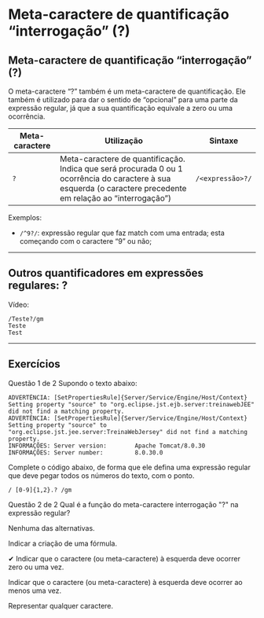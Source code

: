 # Meta-caractere de quantificação “interrogação” (?)

## Meta-caractere de quantificação “interrogação” (?)
O meta-caractere “?” também é um meta-caractere de quantificação. Ele também é utilizado para dar o sentido de “opcional” para uma parte da expressão regular, já que a sua quantificação equivale a zero ou uma ocorrência.

| Meta-caractere | Utilização | Sintaxe |
| -------------- | ---------- | ------- |
| `?` | Meta-caractere de quantificação. Indica que será procurada 0 ou 1 ocorrência do caractere à sua esquerda (o caractere precedente em relação ao “interrogação”) | `/<expressão>?/` |

Exemplos:

+ `/^9?/`: expressão regular que faz match com uma entrada; esta começando com o caractere “9” ou não;

---

## Outros quantificadores em expressões regulares: ?

Vídeo: 

```
/Teste?/gm
Teste
Test
```

---

## Exercícios

Questão 1 de 2
Supondo o texto abaixo:

```
ADVERTÊNCIA: [SetPropertiesRule]{Server/Service/Engine/Host/Context} Setting property "source" to "org.eclipse.jst.ejb.server:treinawebJEE" did not find a matching property.
ADVERTÊNCIA: [SetPropertiesRule]{Server/Service/Engine/Host/Context} Setting property "source" to "org.eclipse.jst.jee.server:TreinaWebJersey" did not find a matching property.
INFORMAÇÕES: Server version:        Apache Tomcat/8.0.30
INFORMAÇÕES: Server number:         8.0.30.0
```

Complete o código abaixo, de forma que ele defina uma expressão regular que deve pegar todos os números do texto, com o ponto.

`/ [0-9]{1,2}.? /gm`


Questão 2 de 2
Qual é a função do meta-caractere interrogação "?" na expressão regular?

Nenhuma das alternativas.

Indicar a criação de uma fórmula.

✔ Indicar que o caractere (ou meta-caractere) à esquerda deve ocorrer zero ou uma vez.

Indicar que o caractere (ou meta-caractere) à esquerda deve ocorrer ao menos uma vez.

Representar qualquer caractere.